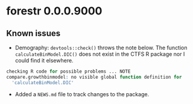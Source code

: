 # forestr 0.0.0.9000

## Known issues

* Demography: `devtools::check()` throws the note below. The function `calculateBinModel.DIC()` does not exist in the CTFS R package nor I could find it elsewhere.

```R
checking R code for possible problems ... NOTE
compare.growthbinmodel: no visible global function definition for
  'calculateBinModel.DIC'
```

* Added a `NEWS.md` file to track changes to the package.
